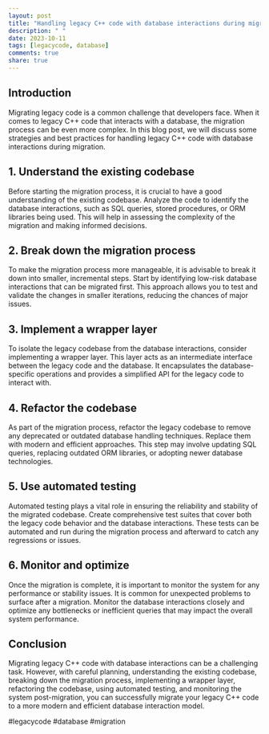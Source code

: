 ```yaml
---
layout: post
title: "Handling legacy C++ code with database interactions during migration"
description: " "
date: 2023-10-11
tags: [legacycode, database]
comments: true
share: true
---
```


## Introduction
Migrating legacy code is a common challenge that developers face. When it comes to legacy C++ code that interacts with a database, the migration process can be even more complex. In this blog post, we will discuss some strategies and best practices for handling legacy C++ code with database interactions during migration.

## 1. Understand the existing codebase
Before starting the migration process, it is crucial to have a good understanding of the existing codebase. Analyze the code to identify the database interactions, such as SQL queries, stored procedures, or ORM libraries being used. This will help in assessing the complexity of the migration and making informed decisions.

## 2. Break down the migration process
To make the migration process more manageable, it is advisable to break it down into smaller, incremental steps. Start by identifying low-risk database interactions that can be migrated first. This approach allows you to test and validate the changes in smaller iterations, reducing the chances of major issues.

## 3. Implement a wrapper layer
To isolate the legacy codebase from the database interactions, consider implementing a wrapper layer. This layer acts as an intermediate interface between the legacy code and the database. It encapsulates the database-specific operations and provides a simplified API for the legacy code to interact with.

## 4. Refactor the codebase
As part of the migration process, refactor the legacy codebase to remove any deprecated or outdated database handling techniques. Replace them with modern and efficient approaches. This step may involve updating SQL queries, replacing outdated ORM libraries, or adopting newer database technologies.

## 5. Use automated testing
Automated testing plays a vital role in ensuring the reliability and stability of the migrated codebase. Create comprehensive test suites that cover both the legacy code behavior and the database interactions. These tests can be automated and run during the migration process and afterward to catch any regressions or issues.

## 6. Monitor and optimize
Once the migration is complete, it is important to monitor the system for any performance or stability issues. It is common for unexpected problems to surface after a migration. Monitor the database interactions closely and optimize any bottlenecks or inefficient queries that may impact the overall system performance.

## Conclusion
Migrating legacy C++ code with database interactions can be a challenging task. However, with careful planning, understanding the existing codebase, breaking down the migration process, implementing a wrapper layer, refactoring the codebase, using automated testing, and monitoring the system post-migration, you can successfully migrate your legacy C++ code to a more modern and efficient database interaction model.

#legacycode #database #migration